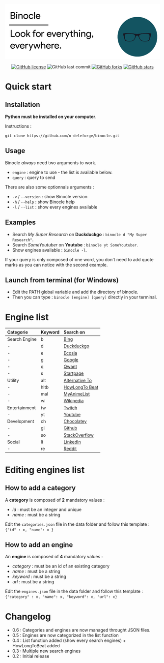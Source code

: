 ![Header](/docs/header.png)

<div align="center">

[![GitHub license](https://img.shields.io/github/license/n-deleforge/binocle?style=for-the-badge)](https://github.com/n-deleforge/binocle/blob/main/LICENCE)
![GitHub last commit](https://img.shields.io/github/last-commit/n-deleforge/binocle?style=for-the-badge)
[![GitHub forks](https://img.shields.io/github/forks/n-deleforge/binocle?style=for-the-badge)](https://github.com/n-deleforge/binocle/network)
[![GitHub stars](https://img.shields.io/github/stars/n-deleforge/binocle?style=for-the-badge)](https://github.com/n-deleforge/binocle/stargazers)

</div>

# Quick start
## Installation

**Python must be installed on your computer**.

Instructions :
```
git clone https://github.com/n-deleforge/binocle.git
```

## Usage

Binocle *always* need two arguments to work.
- `engine` : engine to use - the list is available below.
- `query` : query to send

There are also some optionnals arguments :
- `-v` / `--version` : show Binocle version
- `-h` / `--help` : show Binocle help
- `-l` / `--list` : show every engines available

## Examples

- Search *My Super Research* on **Duckduckgo** : `binocle d "My Super Research"`.
- Search *SomeYoutuber* on **Youtube** : `binocle yt SomeYoutuber`.
- Show engines available : `binocle -l`.

If your query is only composed of one word, you don't need to add quote marks as you can notice with the second example.

## Launch from terminal (for Windows)

- Edit the PATH global variable and add the directory of binocle.
- Then you can type : `binocle [engine] [query]` directly in your terminal.

# Engine list

| Categorie     | Keyword | Search on
| :------------ | :------ | :-------------------
| Search Engine | b       | [Bing](https://www.bing.com)
| -             | d       | [Duckduckgo](https://duckduckgo.com)
| -             | e       | [Ecosia](https://www.ecosia.org)
| -             | g       | [Google](https://google.com)
| -             | q       | [Qwant](https://qwant.com)
| -             | s       | [Startpage](https://startpage.com)
| Utility       | alt     | [Alternative To](https://alternativeto.net)
| -             | hltb    | [HowLongTo Beat](https://howlongtobeat.com/)
| -             | mal     | [MyAnimeList](https://myanimelist.net)
| -             | wi      | [Wikipedia](https://wikipedia.org/wiki/)
| Entertainment | tw      | [Twitch](https://twitch.com)
| -             | yt      | [Youtube](https://youtube.com)
| Development   | ch      | [Chocolatey](https://chocolatey.org)
| -             | gi      | [Github](https://github.com)
| -             | so      | [StackOverflow](https://stackoverflow.com) 
| Social        | li      | [LinkedIn](https://www.linkedin.com)
| -             | re      | [Reddit](https://www.reddit.com)

# Editing engines list
## How to add a category
A **category** is composed of **2** mandatory values :
- *id* : must be an integer and unique
- *name* : must be a string

Edit the `categories.json` file in the data folder and follow this template : `{"id" : x, "name": x }`

## How to add an engine
An **engine** is composed of **4** mandatory values :
- *category* : must be an id of an existing category
- *name* : must be a string
- *keyword* : must be a string
- *url* : must be a string

Edit the `engines.json` file in the data folder and follow this template : `{"category" : x, "name": x, "keyword": x, "url": x}`

# Changelog

- 0.6 : Categories and engines are now managed throught JSON files.
- 0.5 : Engines are now categorized in the list function
- 0.4 : List function added (show every search engines) + HowLongToBeat added
- 0.3 : Multiple new search engines
- 0.2 : Initial release
